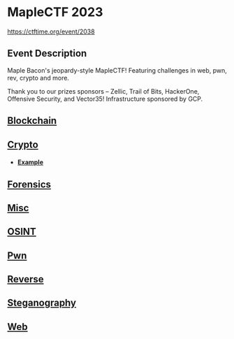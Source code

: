 # MapleCTF 2023

https://ctftime.org/event/2038

## Event Description

Maple Bacon's jeopardy-style MapleCTF! Featuring challenges in web, pwn, rev, crypto and more.


Thank you to our prizes sponsors – Zellic, Trail of Bits, HackerOne, Offensive Security, and Vector35! Infrastructure sponsored by GCP.

## [Blockchain](<Blockchain/>)
## [Crypto](<Crypto/>)
 * #### [Example](<Crypto/Example/>)
## [Forensics](<Forensics/>)
## [Misc](<Misc/>)
## [OSINT](<OSINT/>)
## [Pwn](<Pwn/>)
## [Reverse](<Reverse/>)
## [Steganography](<Steganography/>)
## [Web](<Web/>)
